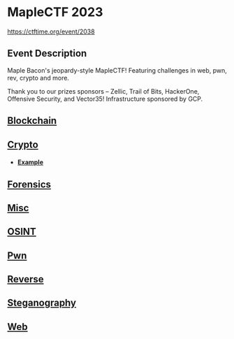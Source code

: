 # MapleCTF 2023

https://ctftime.org/event/2038

## Event Description

Maple Bacon's jeopardy-style MapleCTF! Featuring challenges in web, pwn, rev, crypto and more.


Thank you to our prizes sponsors – Zellic, Trail of Bits, HackerOne, Offensive Security, and Vector35! Infrastructure sponsored by GCP.

## [Blockchain](<Blockchain/>)
## [Crypto](<Crypto/>)
 * #### [Example](<Crypto/Example/>)
## [Forensics](<Forensics/>)
## [Misc](<Misc/>)
## [OSINT](<OSINT/>)
## [Pwn](<Pwn/>)
## [Reverse](<Reverse/>)
## [Steganography](<Steganography/>)
## [Web](<Web/>)
